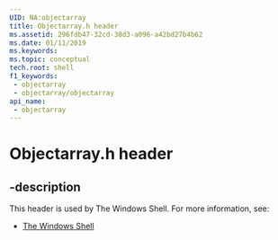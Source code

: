 ```yaml
---
UID: NA:objectarray
title: Objectarray.h header
ms.assetid: 296fdb47-32cd-30d3-a096-a42bd27b4b62
ms.date: 01/11/2019
ms.keywords: 
ms.topic: conceptual
tech.root: shell
f1_keywords:
 - objectarray
 - objectarray/objectarray
api_name:
 - objectarray
---
```


# Objectarray.h header


## -description

This header is used by The Windows Shell. For more information, see:

- [The Windows Shell](../_shell/index.md)

